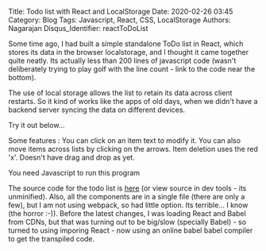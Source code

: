 Title: Todo list with React and LocalStorage
Date: 2020-02-26 03:45
Category: Blog
Tags: Javascript, React, CSS, LocalStorage
Authors: Nagarajan
Disqus_Identifier: reactToDoList


Some time ago, I had built a simple standalone ToDo list in React, which stores its data in the browser localstorage, and I thought it came together quite neatly. Its actually less than 200 lines of javascript code (wasn't deliberately trying to play golf with the line count - link to the code near the bottom).

The use of local storage allows the list to retain its data across client restarts. So it kind of works like the apps of old days, when we didn't have a backend server syncing the data on different devices.

Try it out below...

Some features : You can click on an item text to modify it. You can also move items across lists by clicking on the arrows. Item deletion uses the red 'x'. Doesn't have drag and drop as yet.


<div id='appContainer'>You need Javascript to run this program</div>

<script src="/js/react.production.min.js"></script>
<script src="/js/react-dom.production.min.js"></script>

<script src="/js/reactToDoList/index.js"> </script>

<link rel='stylesheet' type='text/css' href="/css/reactToDoList/app.css" />

The source code for the todo list is [here](https://gitlab.com/motleytech/mtOnPelican/-/raw/master/motleytechnet/content/js/reactToDoList/index.js) (or view source in dev tools - its unminified). Also, all the components are in a single file (there are only a few), but I am not using webpack, so had little option. Its terrible... I know (the horror :-)). Before the latest changes, I was loading React and Babel from CDNs, but that was turning out to be big/slow (specially Babel) - so turned to using imporing React - now using an online babel babel compiler to get the transpiled code.
